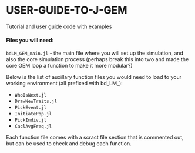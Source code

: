 # USER-GUIDE-TO-J-GEM
 Tutorial and user guide code with examples

#### Files you will need: 

`bdLM_GEM_main.jl` - the main file where you will set up the simulation, and also the core simulation process 
(perhaps break this into two and made the core GEM loop a function to make it more modular?)

Below is the list of auxillary function files you would need to load to your working environment (all prefixed with bd_LM_):
- `WhoIsNext.jl`
- `DrawNewTraits.jl`
- `PickEvent.jl`
- `InitiatePop.jl`
- `PickIndiv.jl`
- `CaclAvgFreq.jl`

Each function file comes with a scract file section that is commented out, but can be used to check and debug each function. 
